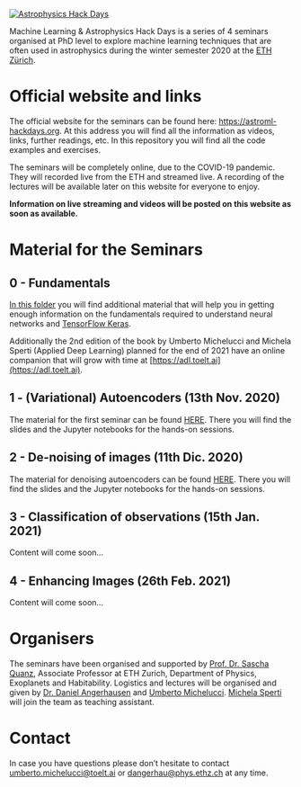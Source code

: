 [![Astrophysics Hack Days](https://github.com/toelt-llc/astroml-hackdays/blob/master/_images/logo2.png)](https://astroml-hackdays.org)

Machine Learning & Astrophysics Hack Days is a series of 4 seminars organised at PhD level to explore machine learning techniques that are often used in astrophysics during the winter semester 2020 at the [ETH Zürich](https://ethz.ch/de.html).

# Official website and links

The official website for the seminars can be found here: https://astroml-hackdays.org. At this address you will find all the information as videos, links, further readings, etc. In this repository you will find all the code examples and exercises.

The seminars will be completely online, due to the COVID-19 pandemic. They will recorded live from the ETH and streamed live. A recording of the lectures will be available later on this website for everyone to enjoy.

**Information on live streaming and videos will be posted on this website as soon as available.**

# Material for the Seminars

## 0 - Fundamentals

[In this folder](https://github.com/toelt-llc/astroml-hackdays/tree/master/Fundamentals) you will find additional material that will help you in getting enough
information on the fundamentals required to understand neural networks and [TensorFlow Keras](https://www.tensorflow.org).

Additionally the 2nd edition of the book by Umberto Michelucci and Michela Sperti (Applied Deep Learning) planned for the end of 2021 have an online companion that will grow with time at [https://adl.toelt.ai](https://adl.toelt.ai).

## 1 - (Variational) Autoencoders (13th Nov. 2020)

The material for the first seminar can be found [HERE](https://github.com/toelt-llc/astroml-hackdays/tree/master/1%20-%20Autoencoders). There you will find the slides and the Jupyter notebooks for the hands-on sessions.

## 2 - De-noising of images (11th Dic. 2020)

The material for denoising autoencoders can be found [HERE](https://github.com/toelt-llc/astroml-hackdays/tree/master/2%20-%20Denoising%20Autoencoders). There you will find the slides and the Jupyter notebooks for the hands-on sessions.

## 3 - Classification of observations (15th Jan. 2021)

Content will come soon...

## 4 - Enhancing Images (26th Feb. 2021)

Content will come soon...

# Organisers

The seminars have been organised and supported by [Prof. Dr. Sascha Quanz](https://astroml-hackdays.org/organisators), Associate Professor at ETH Zurich, Department of Physics, Exoplanets and Habitability.
Logistics and lectures will be organised and given by [Dr. Daniel Angerhausen](https://astroml-hackdays.org/organisators) and [Umberto Michelucci](https://astroml-hackdays.org/organisators). [Michela Sperti](https://astroml-hackdays.org/organisators) will join the team as teaching assistant.

# Contact

In case you have questions please don’t hesitate to contact umberto.michelucci@toelt.ai  or dangerhau@phys.ethz.ch at any time.


